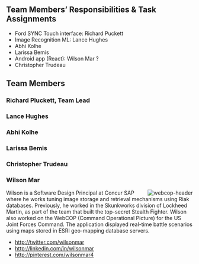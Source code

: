 ## Team Members’ Responsibilities & Task Assignments
* Ford SYNC Touch interface: Richard Puckett
* Image Recognition ML: Lance Hughes
* Abhi Kolhe
* Larissa Bemis
* Android app (React): Wilson Mar ?
* Christopher Trudeau

## Team Members

### Richard Pluckett, Team Lead

### Lance Hughes

### Abhi Kolhe

### Larissa Bemis

### Christopher Trudeau


### Wilson Mar
<a target="_blank" href="http://www.army-technology.com/products/webcop/"><img align="right" alt="webcop-header" src="https://cloud.githubusercontent.com/assets/300046/12871204/e306459a-cd22-11e5-84bc-1f23874e602c.jpg"></a>

Wilson is a Software Design Principal at Concur SAP where he works tuning image storage and retrieval mechanisms using Riak databases.
Previously, he worked in the Skunkworks division of Lockheed Martin, 
as part of the team that built the top-secret Stealth Fighter.
Wilson also worked on the WebCOP (Command Operational Picture) for the US Joint Forces Command.
The application displayed real-time battle scenarios using maps stored in ESRI geo-mapping database servers.

   * http://twitter.com/wilsonmar
   * http://linkedin.com/in/wilsonmar
   * http://pinterest.com/wilsonmar4
   
   
